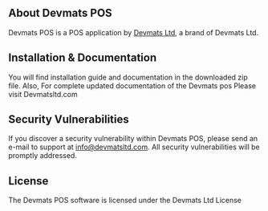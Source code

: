 ## About Devmats POS

Devmats POS is a POS application by [Devmats Ltd](http://devmatsltd.com), a brand of Devmats Ltd.

## Installation & Documentation
You will find installation guide and documentation in the downloaded zip file.
Also, For complete updated documentation of the Devmats pos Please visit Devmatsltd.com

## Security Vulnerabilities

If you discover a security vulnerability within Devmats POS, please send an e-mail to support at info@devmatsltd.com. All security vulnerabilities will be promptly addressed.

## License

The Devmats POS software is licensed under the Devmats Ltd License
